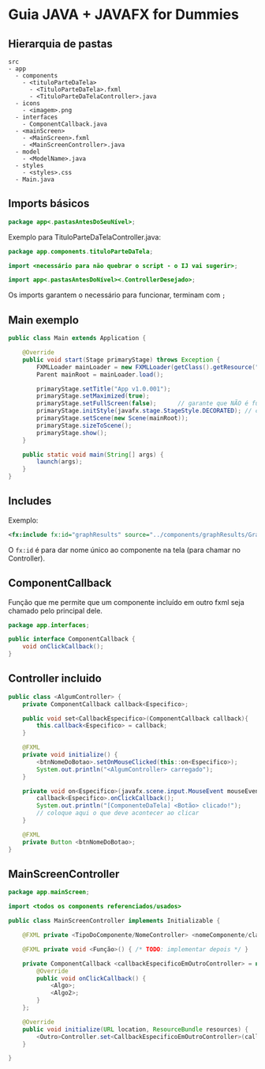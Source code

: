 # Guia JAVA + JAVAFX for Dummies

## Hierarquia de pastas

```
src
- app
  - components
    - <tituloParteDaTela>
      - <TituloParteDaTela>.fxml
      - <TituloParteDaTelaController>.java
  - icons
    - <imagem>.png
  - interfaces
    - ComponentCallback.java
  - <mainScreen>
    - <MainScreen>.fxml
    - <MainScreenController>.java
  - model
    - <ModelName>.java
  - styles
    - <styles>.css
  - Main.java
```

## Imports básicos

```java
package app<.pastasAntesDoSeuNível>;
```
        
Exemplo para TituloParteDaTelaController.java:
```java
package app.components.tituloParteDaTela;

import <necessário para não quebrar o script - o IJ vai sugerir>;

import app<.pastasAntesDoNível><.ControllerDesejado>;
```

Os imports garantem o necessário para funcionar, terminam com `;`

## Main exemplo

```java
public class Main extends Application {

    @Override
    public void start(Stage primaryStage) throws Exception {
        FXMLLoader mainLoader = new FXMLLoader(getClass().getResource("mainScreen/MainScreen.fxml"));
        Parent mainRoot = mainLoader.load();

        primaryStage.setTitle("App v1.0.001");
        primaryStage.setMaximized(true);
        primaryStage.setFullScreen(false);      // garante que NÃO é fullscreen
        primaryStage.initStyle(javafx.stage.StageStyle.DECORATED); // com barra de título
        primaryStage.setScene(new Scene(mainRoot));
        primaryStage.sizeToScene();
        primaryStage.show();
    }

    public static void main(String[] args) {
        launch(args);
    }
}
```

## Includes

Exemplo:

```xml
<fx:include fx:id="graphResults" source="../components/graphResults/GraphResults.fxml" />
```

O `fx:id` é para dar nome único ao componente na tela (para chamar no Controller).


## ComponentCallback

Função que me permite que um componente incluído em outro fxml seja chamado pelo principal dele.

```java
package app.interfaces;

public interface ComponentCallback {
    void onClickCallback();
}
```

## Controller incluido

```java
public class <AlgumController> {
    private ComponentCallback callback<Especifico>;

    public void set<CallbackEspecifico>(ComponentCallback callback){
        this.callback<Especifico> = callback;
    }

    @FXML
    private void initialize() {
        <btnNomeDoBotao>.setOnMouseClicked(this::on<Especifico>);
        System.out.println("<AlgumController> carregado");
    }

    private void on<Especifico>(javafx.scene.input.MouseEvent mouseEvent) {
        callback<Especifico>.onClickCallback();
        System.out.println("[ComponenteDaTela] <Botão> clicado!");
        // coloque aqui o que deve acontecer ao clicar
    }

    @FXML
    private Button <btnNomeDoBotao>;
}
```

## MainScreenController

```java
package app.mainScreen;

import <todos os components referenciados/usados>

public class MainScreenController implements Initializable {

    @FXML private <TipoDoComponente/NomeController> <nomeComponente/classeUsadaNoController>

    @FXML private void <Função>() { /* TODO: implementar depois */ }

    private ComponentCallback <callbackEspecificoEmOutroController> = new ComponentCallback() {
        @Override
        public void onClickCallback() {
            <Algo>;
            <Algo2>;
        }
    };

    @Override
    public void initialize(URL location, ResourceBundle resources) {
        <Outro>Controller.set<CallbackEspecificoEmOutroController>(callbackEspecificoEmOutroController);
    }

}
```
